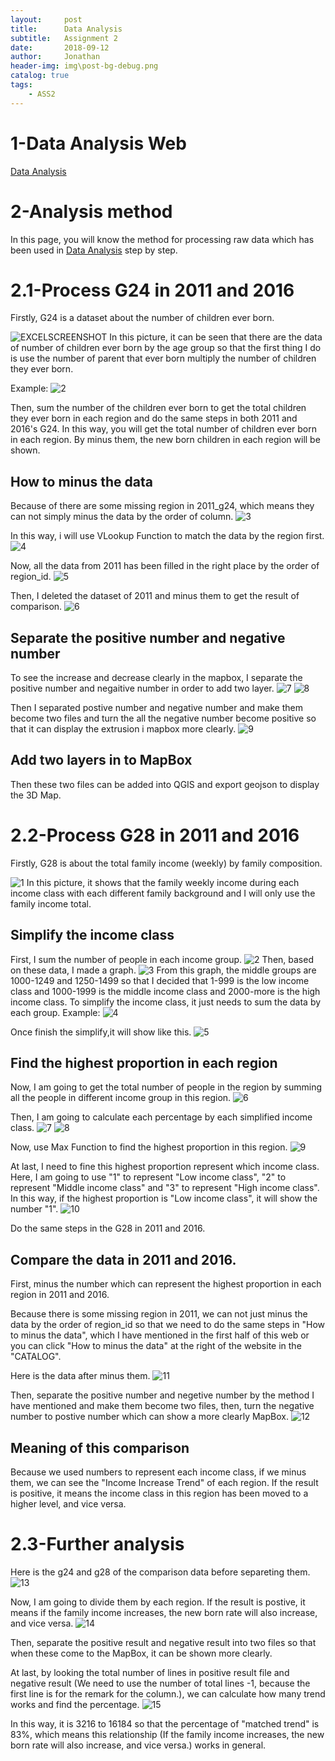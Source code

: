 ```yaml
---
layout:     post
title:      Data Analysis
subtitle:   Assignment 2
date:       2018-09-12
author:     Jonathan
header-img: img\post-bg-debug.png
catalog: true
tags:
    - ASS2
---
```

# **1-Data Analysis Web**
[Data Analysis](https://www.ass2.jonathan1230.top/analysis)

# **2-Analysis method**
In this page, you will know the method for processing raw data which has been used in [Data Analysis](https://www.ass2.jonathan1230.top/analysis) step by step.

# **2.1-Process G24 in 2011 and 2016**
Firstly, G24 is a dataset about the number of children ever born.

![EXCELSCREENSHOT](https://previews.dropbox.com/p/thumb/AAIz4q-DxmxfFu8KnGE0G9b5cXVXifGB3PbX0t1y7DulMO8EQzHlHKqWZE57Da094r3yNVdLQ2WYRTje-PP0INR3Zgt5U6ZEdAfm64zXYrRxKwAtugu2AaRD44eghjJF2NCrBaBUANBCvcNmxGvq35e31YnXiiWpa_CWAgynWt7PkhY7jq2LidOieLnRBDo9C4Q/p.jpeg?size=1280x960&size_mode=3)
In this picture, it can be seen that there are the data of number of children ever born by the age group so that the first thing I do is use the number of parent that ever born multiply the number of children they ever born. 

Example:
![2](https://previews.dropbox.com/p/thumb/AAIApvKKvJhc3Bgk0kCQ_xXRchMBBrv4F5umCP5o9-fH3HxltAEYdLm4QHQmuvRfdi-WghtLPbvc1loOIBc47Q7wieWRa-JpC3I4qCDWY7RKEi6Q9g94Aj4Bho_abRVD4aRzP5vQipTogRPZ8-rUROtmhyr9iNppyvHXpS0hgyjPUQ/p.jpeg?size=1600x1200&size_mode=3)

Then, sum the number of the children ever born to get the total children they ever born in each region and do the same steps in both 2011 and 2016's G24. In this way, you will get the total number of children ever born in each region. By minus them, the new born children in each region will be shown.

## How to minus the data
Because of there are some missing region in 2011_g24, which means they can not simply minus the data by the order of column.
![3](https://previews.dropbox.com/p/thumb/AAIKKnH0wLx_DH96TQ2pbr4hHIus0_ONmhHzq1F9WGd8cCk3epxMThvtSwxM5CsERPRIKuM0iVAHepHnFbcneybuKIBj0cyVGdkWeL7cRz3YBuMc7hKepJPVTpuYcLjRgp6BKcahPfT9QhzbVDp3sAVLazUZXRI2czPAf8L2cxRgWRSKecK-bLA76KMy--Oh3cA/p.jpeg?size=1280x960&size_mode=3)

In this way, i will use VLookup Function to match the data by the region first.
![4](https://previews.dropbox.com/p/thumb/AAJ35JbeeJmo9RanPU-AFhoPAnUOYO63QWCsU9VyWSjRkCKShitwfktYe3Atu4dENHXlcZJwuFAcw5g4lJZBf2ANCs0ZnGXl4Ej6dz_hKgeujO3_7DDK9z2h4diFYHydTp__cWaPFfZc7ZC9HqZkyrYcNMSaGE0kvAj72Lr-GHhygRGtpJcvqKRHT40FiTVCLnw/p.jpeg?size=1280x960&size_mode=3)

Now, all the data from 2011 has been filled in the right place by the order of region_id. 
![5](https://previews.dropbox.com/p/thumb/AAKx0Ro24_Bj4VAX3bFTeHr332r7CIrijSZfximpcTcc0SkKsrU1Tai5HeYhQm0AcY4la0bkXVdS17Lbs9g-fp-4YCepKv2PS5vSjYquoJI69_qJ4j52K2gbsyfrD3C0Heib9ISvcqc39_BVEYsTTuMYuB8kGz16ZLarDHx7QGkbmGgmfdBMmur8eKZeImBE9uM/p.jpeg?size=1280x960&size_mode=3)

Then, I deleted the dataset of 2011 and minus them to get the result of comparison.
![6](https://previews.dropbox.com/p/thumb/AAJvDihzE5vAdMPsA1Vaw53DcHQIBfuLJMIJO9NAEmIsr7lVNYKNmuzv_DRICn2YovoPqbs4ro0njRCMJ3RAVQcHvWGiEJEb_v2QTM_KOXEKVfmHDknSZj_KH0SYygyQx6686Bk_e8Xd5UVRQLnLQtfIxz4CrQcpRGSX6dVwmNEQuBwISyAlF0280_u8Pk7LrQ4/p.jpeg?size=1280x960&size_mode=3)

## Separate the positive number and negative number
To see the increase and decrease clearly in the mapbox, I separate the positive number and negaitive number in order to add two layer.
![7](https://previews.dropbox.com/p/thumb/AALiqTbGtXvi7B521xpaqEgHBP9HEPaBpUQqyb0f03nS9b4DPNMkGcD4vF9yZQ9pvDJDBf-j6a1FYxBYJlkAgR85L1neheibVcbSKe_bi9c2dQS-RsC_S56nKTT1WziTU3pM3HEXKN9apVWGf3zdMnNmHP4QXL95uj6USt5d9l4cJW73iHPSxne3vy8AfFz6Wfo/p.jpeg?size=1280x960&size_mode=3)
![8](https://previews.dropbox.com/p/thumb/AAJBuaUWRlDbAxdTChh_N_YZyzWnUaJgDMJRlQfhg1tSXFM4AJ_JltPaDWP3FXa84Taj2lCowik59SXrdMZj9UZlL75QtilEg2L_tb7v9W_PD18DZ5i9i7NEwolc5u1R0sC4AiPSN4ck0DGaZOhq0QlSWfwox960zbmSglHRaXnd6OS_693IDFz3KPoLDrpbZYg/p.jpeg?size=1280x960&size_mode=3)

Then I separated postive number and negative number and make them become two files and turn the all the negative number become positive so that it can display the extrusion i mapbox more clearly.
![9](https://previews.dropbox.com/p/thumb/AALJuY_Cozc41JiTCpsD3vHbl_PpfpuTAG6sZmGPwlnw7tR0P_x7a4UB94Yrz4AVorwSVbG0DfhkIaHUczpwXwS6aDs-iA0kb7yt6Z88FqaKk1xXkOpJ3ZqFDJfm1dhaJ8nj8E-DzRfHUsS65yms0MjT0X6awr_REYFysXiyp4Pgs52SiDmVim5EYTeRlerYXjY/p.jpeg?size=1280x960&size_mode=3)

## Add two layers in to MapBox
Then these two files can be added into QGIS and export geojson to display the 3D Map.

# **2.2-Process G28 in 2011 and 2016**
Firstly, G28 is about the total family income (weekly) by family composition.

![1](https://previews.dropbox.com/p/thumb/AALsvUTiTeBX962VX1GT2jGVORYQfqUdsmtmxY82DrF2DpPAsCxLpC9ppuu7klsr2cJx_fyhEUx-6gsYHrhas1eBHXmRGX4XrCp6_3SyuTqGTWqzt8Qx56vjKsDJw9qSB7TSM6sO7m_UiQiG7YsonKrzq7ToHzF3rlt_rW0rvACiNLxMga7cchuD6r2SF_GJ9kM/p.jpeg?size=1600x1200&size_mode=3)
In this picture, it shows that the family weekly income during each income class with each different family background and I will only use the family income total.

## Simplify the income class
First, I sum the number of people in each income group.
![2](https://previews.dropbox.com/p/thumb/AALp0bKrHO-mv47MiFiHS91ao0HJk-8jil7QMPQFOQrUKvQ1JxSXxpmirrGKbP0uprPzt--aF9S705rXkaWWRgq0bUTzR8ABuxWhLOyanbLV4SAGkzpuC7Xwg5VKaJz7ZhFTW6J-DA8P09tdpJqaOOsk4c6vGVD4wXMHNlzUwNEwiy2NxkNcbBKAZySxKIASuQE/p.jpeg?size=1600x1200&size_mode=3)
Then, based on these data, I made a graph.
![3](https://previews.dropbox.com/p/thumb/AAKl7OQ9J64__J227ABXBcvx78HM_OyQcvIcgXGNAqDmuFQdAqdbfl7MrN4pDTIJ7Uxspqxmenq6ZFKaqOAWNLZiLL4BTwyW-1t6r-S2lo-CXkpgNvkMutOQo79dRC_gY8lriX_du3m6Gt4mzrXMpvriOWXONuCZuoIwL1GhhUl9UeL7TFMlev6kg6N5OylfEu8/p.jpeg?size=1600x1200&size_mode=3)
From this graph, the middle groups are 1000-1249 and 1250-1499 so that I decided that 1-999 is the low income class and 1000-1999 is the middle income class and 2000-more is the high income class. To simplify the income class, it just needs to sum the data by each group.
Example:
![4](https://previews.dropbox.com/p/thumb/AAKMFNiym4jayFDRUhWB_T4V3fq0YROHiILgJWl3CmgY-aNuWtWGEnJuzsJtqR2MxmPR7SFZl-KKB2u674WZ_Z_hPSOYEKCa7Ufeh0JRkgnblFSwIQv3tEpW5-W2XMcVEIBHfZjw6lhWsx6-Y1q_xH2OGHXmBHzpb0M156tiqrPOWBUYAMGAEJESZFIBJ_I5jOg/p.jpeg?size=1600x1200&size_mode=3)

Once finish the simplify,it will show like this.
![5](https://previews.dropbox.com/p/thumb/AAK9j8IM3iRrIYJcGBans6CL-y2OH9aBAQII4vIhZ8g-Xz9XTrlHAYqolAJ4Jw69jAPCTzvLT26_FZONmhHA6jpGxgUvXI650H2VpoRDObuezUmuczm7WSmtOgA9aTdm2n5Fvc9qOlaFMpjT91Xf4-TbrM7BLlhbSmCIMRDnA_ORdOiENLwUzVIOURCbM77ApIk/p.jpeg?size=1600x1200&size_mode=3)

## Find the highest proportion in each region
Now, I am going to get the total number of people in the region by summing all the people in different income group in this region.
![6](https://previews.dropbox.com/p/thumb/AAL5v-Mfxj9tb3gh9jVZOQgmDyi9_G6dYzH7G_Lo7MLZppb9GXiCe3Kmdwm_3kX29LeGhBfsvndzXzOPW2MfMMGYdxfT3CYxFmyo6-aKh8PjkIn-KUkvjiq37qB6giB8lDTKeH_fumkuhjz-oW1h1Wp84EsgbgD8nLSjcpb6R4HwzXGIy3-tgHo7eIekunPLTcI/p.jpeg?size=1600x1200&size_mode=3)

Then, I am going to calculate each percentage by each simplified income class. 
![7](https://previews.dropbox.com/p/thumb/AAJt7vc4313TyNop4UGTdK1zWL-fTYV9Cvczmt7dwFLKEVstv3VEmIn8WTa7Zl-ADNJi_hAm4Dy9Tk5XObTKh93ow0KSpoWHr5uQOdGWQvZ2RB6H_l5Th3rw66pmTXsQIvK4gauYRWfXUQboi2RWlLZHvwbmv6rEqmxRMJBVVxhJOi7ik-0Jx5Eb2VvMLUnvN5U/p.jpeg?size=1600x1200&size_mode=3)
![8](https://previews.dropbox.com/p/thumb/AAJPAkn0qxONQgiLlsb4AlA34vCblA4fzVKCL_XnZ4TxHs5IhKCaCo8UtTvOyuGVd8QpEzsy6Ivw66kALXEe99RCCC0jXMPnbT9f7F3gMO8CAa84N8kuhGSR7oYhjJTvWXrDJ7zPOczb86MXXShbHZ73mlpH-liGFgG4hy7HAawJ7C048_qDbUpxMYwc5XrDI2E/p.jpeg?size=1600x1200&size_mode=3)

Now, use Max Function to find the highest proportion in this region.
![9](https://previews.dropbox.com/p/thumb/AAJA3yt8TEjSfRlF3HkNDs8ptmTQlnxwMnu6Gbq0ldr0NF0nJRQe3Z_tCtozkWq53QTg1VbrC9CABuuS-l7MeudYO7TI5HiyO8i2VBFMobzbUbW_bhGZ4d2VVHJjcmM3osbJ6315sg2n5rfSDqWKH2ydfseHEDS8hP2vH5fWsWBCpCH7Z1ubzSvO2ZEYEpMqa0g/p.jpeg?size=1600x1200&size_mode=3)

At last, I need to fine this highest proportion represent which income class. Here, I am going to use "1" to represent "Low income class", "2" to represent "Middle income class" and "3" to represent "High income class". In this way, if the highest proportion is "Low income class", it will show the number "1".
![10](https://previews.dropbox.com/p/thumb/AAKYZDJofXISqGBq9GFGWxkzTfP3b-qmroxjBwRmtnnJTTgu660EfNvcxRcgFxGdck2k92Tel7D7Kqro4OE6Ay45O7o3-DR1A-jrPXHujY-M6_sEYdh5AuVeHK4HgSXmHxH3qhbQpeZ1AJpCSibqnZ7s59Km91FrUTYrr8b5XmC0qsq9OwmXNgXj-UQhud9jIaM/p.jpeg?size=1600x1200&size_mode=3)

Do the same steps in the G28 in 2011 and 2016.

## Compare the data in 2011 and 2016.
First, minus the number which can represent the highest proportion in each region in 2011 and 2016. 

Because there is some missing region in 2011, we can not just minus the data by the order of region_id so that we need to do the same steps in "How to minus the data", which I have mentioned in the first half of this web or you can click "How to minus the data" at the right of the website in the "CATALOG".

Here is the data after minus them.
![11](https://previews.dropbox.com/p/thumb/AAKN3sJXzjOUPmv7ecfot8iT6mlZZC7B_dZEv3rGppx9ksKrZf0pHWKdV_pPrTPWEe0jILyUK55co0XYUufbNuChYjPpjsYkHk6nBeKtaQRWInK7Uq52wXglL9YyeJOwdkUdTFtQtEFjyQOQmQWLOg37q3Mq2wTTBYdlTO33XDO8Jw/p.jpeg?size=1600x1200&size_mode=3)

Then, separate the positive number and negetive number by the method I have mentioned and make them become two files, then, turn the negative number to postive number which can show a more clearly MapBox.
![12](https://previews.dropbox.com/p/thumb/AAJySNSukd-bopjRmcWPnKJw1JI_gs-6OhcYIPoz2wxkamV2pz6TxJY1Wz2DOSwcGffvp-QUzG7RdL1__HQU5-_GW_dcY-OhgghvXeY62wnuiGDIugmFzZD74rBsngYAO_CvpLUuFGw-5LWBA1JT7RPT-EUsjNEu6LUIk5gFQnDuMDqn6vYG1U-9snnUsGco8wY/p.jpeg?size=1600x1200&size_mode=3)

## Meaning of this comparison
Because we used numbers to represent each income class, if we minus them, we can see the "Income Increase Trend" of each region. If the result is positive, it means the income class in this region has been moved to a higher level, and vice versa.

# **2.3-Further analysis**
Here is the g24 and g28 of the comparison data before separeting them.
![13](https://previews.dropbox.com/p/thumb/AALXstoLRKDYm3AQ_Isg3p0x8FBr6tyNCIOR-JdVL6nk8OLQTk6CtxBLDF-pEmwiBwnVWqYRWXaxYwVgcgyW5Sn93N6wcIsyDoT13eOH2QZCXKwC8j3drX66sQEDu23MiKlCpBc2-INlXvCm-5U2PEzSjeWDPFIzCIf47w7aOcYT_0RtOCkAgDoukY5m59ps12I/p.jpeg?size=1600x1200&size_mode=3)

Now, I am going to divide them by each region. If the result is postive, it means if the family income increases, the new born rate will also increase, and vice versa.
![14](https://previews.dropbox.com/p/thumb/AALwpRZq2jnnn75tUI9qnwiK8HL1jddsVHzfZ439vQBYxtOuEgVEu-F0kvBtXySgmuZSwSxXf_3hcrTiErg_4sm91WTQRIWZ8KZ-z94hVkUPYkrrIzBaLdGeXcXbwAxZUdDKILMKesk-5bjdtenYAXJrREQLU5-OzI89LWCJx3sLffYhFL0mNk7I1qDXyObAov0/p.jpeg?size=1600x1200&size_mode=3)

Then, separate the positive result and negative result into two files so that when these come to the MapBox, it can be shown more clearly.

At last, by looking the total number of lines in positive result file and negative result (We need to use the number of total lines -1, because the first line is for the remark for the column.), we can calculate how many trend works and find the percentage.
![15](https://previews.dropbox.com/p/thumb/AAIeD3GVkLfJI69tTb2IqOJkI3xR1RbC1dVIkaPMQe4BCE4Fg7avSefcUqwEg0BRHg38eqYLPhFd01H_wsVoyU71v7mnYywDygcTrRLGPfcZqJXHkuJd_7Qo-gPJEBA9BVSSS-2ZnfSs6BIiGgU_HdL9uj1A8JlM1Xg3fYmocMODPBCLTZOuOySDjZSNBaFZqf1A2B5GspDqa_KD494q9ry5oc5w8mlastNKeub3n6ZVMQ/p.jpeg?size=1600x1200&size_mode=3)

In this way, it is 3216 to 16184 so that the percentage of "matched trend" is 83%, which means this relationship (If the family income increases, the new born rate will also increase, and vice versa.) works in general.












    
